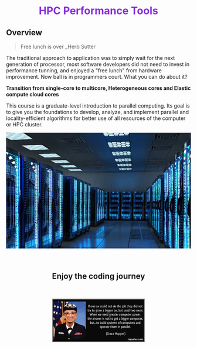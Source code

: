 <h1 align="center" style="color:#8A2BE2"> HPC Performance Tools </h1>

## Overview

> Free lunch is over
> _Herb Sutter

The traditional approach to application was to simply wait for the next generation of processor, most software developers did not need to invest in performance tunning, and enjoyed a "free lunch" from hardware improvement.
Now ball is in programmers court.
What you can do about it?

**Transition from single-core to multicore, Heterogeneous cores and Elastic compute cloud cores**

This course is a graduate-level introduction to parallel computing. Its goal is to give you the foundations to develop, analyze, and implement parallel and locality-efficient algorithms for better use of all resources of the computer or HPC cluster.


<p align="center">
<img src="data/um6p_atlas.jpeg" alt="HPC">
</p>

<br>
<h2 align="center">Enjoy the coding journey</h2>
<br>
<p align="center">
<img src="data/parallel.jpg" width="200" alt="Alkhwarizmi logo" style="display: block;
  margin-left: auto;
  margin-right: auto;
  width: 50%;">
</p>
